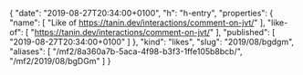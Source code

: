 {
  "date": "2019-08-27T20:34:00+0100",
  "h": "h-entry",
  "properties": {
    "name": [
      "Like of https://tanin.dev/interactions/comment-on-jvt/"
    ],
    "like-of": [
      "https://tanin.dev/interactions/comment-on-jvt/"
    ],
    "published": [
      "2019-08-27T20:34:00+0100"
    ]
  },
  "kind": "likes",
  "slug": "2019/08/bgdgm",
  "aliases": [
    "/mf2/8a360a7b-5aca-4f98-b3f3-1ffe105b8bcb/",
    "/mf2/2019/08/bgDGm"
  ]
}

